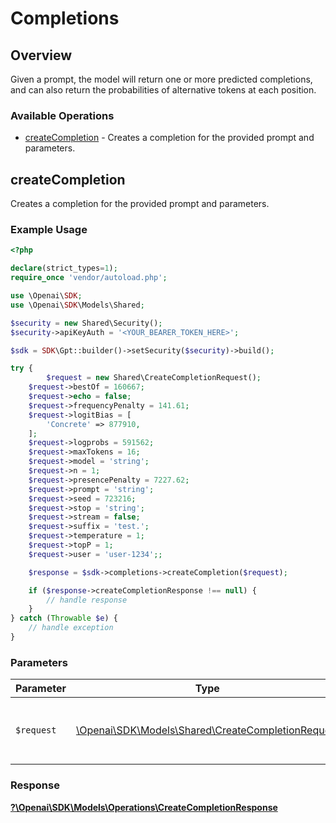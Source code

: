 # Completions


## Overview

Given a prompt, the model will return one or more predicted completions, and can also return the probabilities of alternative tokens at each position.

### Available Operations

* [createCompletion](#createcompletion) - Creates a completion for the provided prompt and parameters.

## createCompletion

Creates a completion for the provided prompt and parameters.

### Example Usage

```php
<?php

declare(strict_types=1);
require_once 'vendor/autoload.php';

use \Openai\SDK;
use \Openai\SDK\Models\Shared;

$security = new Shared\Security();
$security->apiKeyAuth = '<YOUR_BEARER_TOKEN_HERE>';

$sdk = SDK\Gpt::builder()->setSecurity($security)->build();

try {
        $request = new Shared\CreateCompletionRequest();
    $request->bestOf = 160667;
    $request->echo = false;
    $request->frequencyPenalty = 141.61;
    $request->logitBias = [
        'Concrete' => 877910,
    ];
    $request->logprobs = 591562;
    $request->maxTokens = 16;
    $request->model = 'string';
    $request->n = 1;
    $request->presencePenalty = 7227.62;
    $request->prompt = 'string';
    $request->seed = 723216;
    $request->stop = 'string';
    $request->stream = false;
    $request->suffix = 'test.';
    $request->temperature = 1;
    $request->topP = 1;
    $request->user = 'user-1234';;

    $response = $sdk->completions->createCompletion($request);

    if ($response->createCompletionResponse !== null) {
        // handle response
    }
} catch (Throwable $e) {
    // handle exception
}
```

### Parameters

| Parameter                                                                                           | Type                                                                                                | Required                                                                                            | Description                                                                                         |
| --------------------------------------------------------------------------------------------------- | --------------------------------------------------------------------------------------------------- | --------------------------------------------------------------------------------------------------- | --------------------------------------------------------------------------------------------------- |
| `$request`                                                                                          | [\Openai\SDK\Models\Shared\CreateCompletionRequest](../../Models/Shared/CreateCompletionRequest.md) | :heavy_check_mark:                                                                                  | The request object to use for the request.                                                          |


### Response

**[?\Openai\SDK\Models\Operations\CreateCompletionResponse](../../Models/Operations/CreateCompletionResponse.md)**

